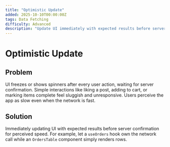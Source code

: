 ```yaml
---
title: "Optimistic Update"
added: 2025-10-10T00:00:00Z
tags: Data Fetching
difficulty: Advanced
description: "Update UI immediately with expected results before server confirmation for perceived speed."
---
```

# Optimistic Update

## Problem

UI freezes or shows spinners after every user action, waiting for server confirmation. Simple interactions like liking a post, adding to cart, or marking items complete feel sluggish and unresponsive. Users perceive the app as slow even when the network is fast.

## Solution

Immediately updating UI with expected results before server confirmation for perceived speed. For example, let a `useOrders` hook own the network call while an `OrdersTable` component simply renders rows.
